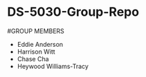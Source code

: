# DS-5030-Group-Repo

#GROUP MEMBERS
- Eddie Anderson
- Harrison Witt
- Chase Cha
- Heywood Williams-Tracy
